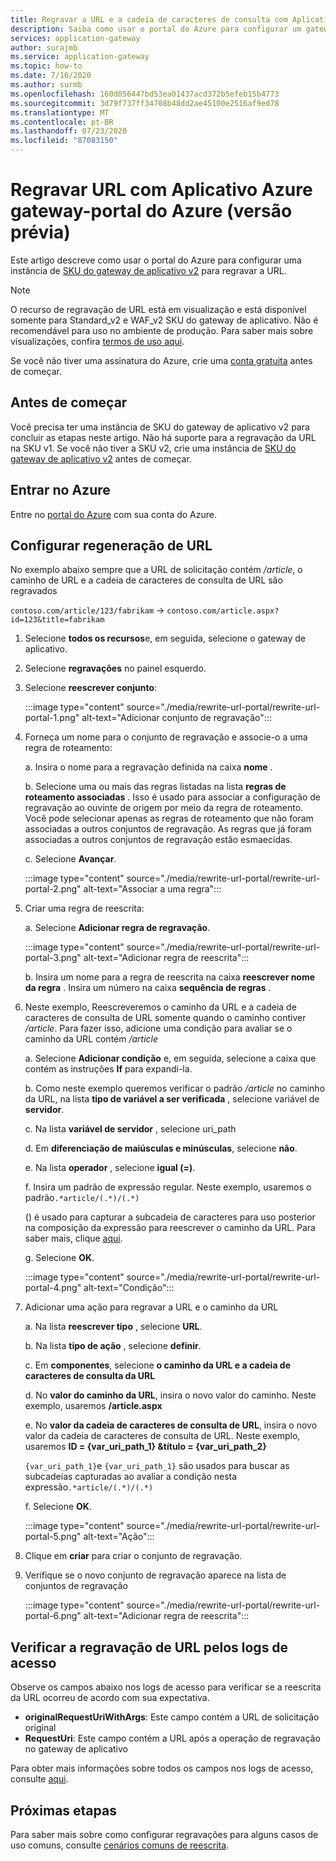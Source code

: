 ```yaml
---
title: Regravar a URL e a cadeia de caracteres de consulta com Aplicativo Azure gateway-portal do Azure
description: Saiba como usar o portal do Azure para configurar um gateway de Aplicativo Azure para reescrever a URL e a cadeia de caracteres de consulta
services: application-gateway
author: surajmb
ms.service: application-gateway
ms.topic: how-to
ms.date: 7/16/2020
ms.author: surmb
ms.openlocfilehash: 160d056447bd53ea01437acd372b5efeb15b4773
ms.sourcegitcommit: 3d79f737ff34708b48dd2ae45100e2516af9ed78
ms.translationtype: MT
ms.contentlocale: pt-BR
ms.lasthandoff: 07/23/2020
ms.locfileid: "87083150"
---
```

# <a name="rewrite-url-with-azure-application-gateway---azure-portal-preview"></a>Regravar URL com Aplicativo Azure gateway-portal do Azure (versão prévia)

Este artigo descreve como usar o portal do Azure para configurar uma instância de [SKU do gateway de aplicativo v2](application-gateway-autoscaling-zone-redundant.md) para regravar a URL.

>[!NOTE]
> O recurso de regravação de URL está em visualização e está disponível somente para Standard_v2 e WAF_v2 SKU do gateway de aplicativo. Não é recomendável para uso no ambiente de produção. Para saber mais sobre visualizações, confira [termos de uso aqui](https://azure.microsoft.com/support/legal/preview-supplemental-terms/).

Se você não tiver uma assinatura do Azure, crie uma [conta gratuita](https://azure.microsoft.com/free/?WT.mc_id=A261C142F) antes de começar.

## <a name="before-you-begin"></a>Antes de começar

Você precisa ter uma instância de SKU do gateway de aplicativo v2 para concluir as etapas neste artigo. Não há suporte para a regravação da URL na SKU v1. Se você não tiver a SKU v2, crie uma instância de [SKU do gateway de aplicativo v2](tutorial-autoscale-ps.md) antes de começar.

## <a name="sign-in-to-azure"></a>Entrar no Azure

Entre no [portal do Azure](https://portal.azure.com/) com sua conta do Azure.

## <a name="configure-url-rewrite"></a>Configurar regeneração de URL

No exemplo abaixo sempre que a URL de solicitação contém */article*, o caminho de URL e a cadeia de caracteres de consulta de URL são regravados

`contoso.com/article/123/fabrikam` -> `contoso.com/article.aspx?id=123&title=fabrikam`

1. Selecione **todos os recursos**e, em seguida, selecione o gateway de aplicativo.

2. Selecione **regravações** no painel esquerdo.

3. Selecione **reescrever conjunto**:

    :::image type="content" source="./media/rewrite-url-portal/rewrite-url-portal-1.png" alt-text="Adicionar conjunto de regravação":::

4. Forneça um nome para o conjunto de regravação e associe-o a uma regra de roteamento:

    a. Insira o nome para a regravação definida na caixa **nome** .
    
    b. Selecione uma ou mais das regras listadas na lista **regras de roteamento associadas** . Isso é usado para associar a configuração de regravação ao ouvinte de origem por meio da regra de roteamento. Você pode selecionar apenas as regras de roteamento que não foram associadas a outros conjuntos de regravação. As regras que já foram associadas a outros conjuntos de regravação estão esmaecidas.
    
    c. Selecione **Avançar**.
    
    :::image type="content" source="./media/rewrite-url-portal/rewrite-url-portal-2.png" alt-text="Associar a uma regra":::

5. Criar uma regra de reescrita:

    a. Selecione **Adicionar regra de regravação**.
    
    :::image type="content" source="./media/rewrite-url-portal/rewrite-url-portal-3.png" alt-text="Adicionar regra de reescrita":::
    
    b. Insira um nome para a regra de reescrita na caixa **reescrever nome da regra** . Insira um número na caixa **sequência de regras** .

6. Neste exemplo, Reescreveremos o caminho da URL e a cadeia de caracteres de consulta de URL somente quando o caminho contiver */article*. Para fazer isso, adicione uma condição para avaliar se o caminho da URL contém */article*

    a. Selecione **Adicionar condição** e, em seguida, selecione a caixa que contém as instruções **If** para expandi-la.
    
    b. Como neste exemplo queremos verificar o padrão */article* no caminho da URL, na lista **tipo de variável a ser verificada** , selecione variável de **servidor**.
    
    c. Na lista **variável de servidor** , selecione uri_path
    
    d. Em **diferenciação de maiúsculas e minúsculas**, selecione **não**.
    
    e. Na lista **operador** , selecione **igual (=)**.
    
    f. Insira um padrão de expressão regular. Neste exemplo, usaremos o padrão`.*article/(.*)/(.*)`
    
      () é usado para capturar a subcadeia de caracteres para uso posterior na composição da expressão para reescrever o caminho da URL. Para saber mais, clique [aqui](rewrite-http-headers-url.md#capturing).

    g. Selecione **OK**.

    :::image type="content" source="./media/rewrite-url-portal/rewrite-url-portal-4.png" alt-text="Condição":::

 

7. Adicionar uma ação para regravar a URL e o caminho da URL

   a. Na lista **reescrever tipo** , selecione **URL**.

   b. Na lista **tipo de ação** , selecione **definir**.

   c. Em **componentes**, selecione **o caminho da URL e a cadeia de caracteres de consulta da URL**

   d. No **valor do caminho da URL**, insira o novo valor do caminho. Neste exemplo, usaremos **/article.aspx** 

   e. No **valor da cadeia de caracteres de consulta de URL**, insira o novo valor da cadeia de caracteres de consulta de URL. Neste exemplo, usaremos **ID = {var_uri_path_1} &título = {var_uri_path_2}**
    
    `{var_uri_path_1}`e `{var_uri_path_1}` são usados para buscar as subcadeias capturadas ao avaliar a condição nesta expressão`.*article/(.*)/(.*)`
    
   f. Selecione **OK**.

    :::image type="content" source="./media/rewrite-url-portal/rewrite-url-portal-5.png" alt-text="Ação":::

8. Clique em **criar** para criar o conjunto de regravação.

9. Verifique se o novo conjunto de regravação aparece na lista de conjuntos de regravação

    :::image type="content" source="./media/rewrite-url-portal/rewrite-url-portal-6.png" alt-text="Adicionar regra de reescrita":::

## <a name="verify-url-rewrite-through-access-logs"></a>Verificar a regravação de URL pelos logs de acesso

Observe os campos abaixo nos logs de acesso para verificar se a reescrita da URL ocorreu de acordo com sua expectativa.

* **originalRequestUriWithArgs**: Este campo contém a URL de solicitação original
* **RequestUri**: Este campo contém a URL após a operação de regravação no gateway de aplicativo

Para obter mais informações sobre todos os campos nos logs de acesso, consulte [aqui](application-gateway-diagnostics.md#for-application-gateway-and-waf-v2-sku).

##  <a name="next-steps"></a>Próximas etapas

Para saber mais sobre como configurar regravações para alguns casos de uso comuns, consulte [cenários comuns de reescrita](rewrite-http-headers.md).

